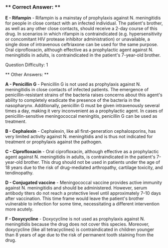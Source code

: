 ### ** Correct Answer: **

**E - Rifampin** - Rifampin is a mainstay of prophylaxis against N. meningitidis for people in close contact with an infected individual. The patient's brother, as well as any other close contacts, should receive a 2-day course of this drug. In scenarios in which rifampin is contraindicated (e.g. hypersensitivity or concomitant HIV protease inhibitor administration) or unavailable, a single dose of intravenous ceftriaxone can be used for the same purpose. Oral ciprofloxacin, although effective as a prophylactic agent against N. meningitidis in adults, is contraindicated in the patient's 7-year-old brother.

Question Difficulty: 1

** Other Answers: **

**A - Penicillin G** - Penicillin G is not used as prophylaxis against N. meningitidis in close contacts of infected patients. The emergence of penicillin-resistant strains of the bacteria raises concerns about this agent's ability to completely eradicate the presence of the bacteria in the nasopharynx. Additionally, penicillin G must be given intravenously several times a day, making it very inconvenient as a prophylactic agent. In cases of penicillin-sensitive meningococcal meningitis, penicillin G can be used as treatment.

**B - Cephalexin** - Cephalexin, like all first-generation cephalosporins, has very limited activity against N. meningitidis and is thus not indicated for treatment or prophylaxis against the pathogen.

**C - Ciprofloxacin** - Oral ciprofloxacin, although effective as a prophylactic agent against N. meningitidis in adults, is contraindicated in the patient's 7-year-old brother. This drug should not be used in patients under the age of 18 years due to the risk of drug-mediated arthropathy, cartilage toxicity, and tendinopathy.

**D - Conjugated vaccine** - Meningococcal vaccine provides active immunity against N. meningitidis and should be administered. However, serum antibody titers do not reach a protective level until approximately 7–10 days after vaccination. This time frame would leave the patient's brother vulnerable to infection for some time, necessitating a different intervention more acutely.

**F - Doxycycline** - Doxycycline is not used as prophylaxis against N. meningitidis because the drug does not cover this species. Moreover, doxycycline (like all tetracyclines) is contraindicated in children younger than 8 years of age due to the risk of permanent tooth staining from the drug.


